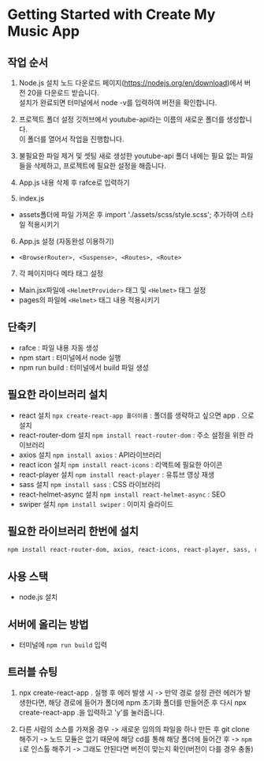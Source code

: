 # Getting Started with Create My Music App

## 작업 순서
1. Node.js 설치
노드 다운로드 페이지(https://nodejs.org/en/download)에서 버전 20을 다운로드 받습니다.   
설치가 완료되면 터미널에서 node -v를 입력하여 버전을 확인합니다.

2. 프로젝트 폴더 설정
깃허브에서 youtube-api라는 이름의 새로운 폴더를 생성합니다.   
이 폴더를 열어서 작업을 진행합니다.

3. 불필요한 파일 제거 및 셋팅
새로 생성한 youtube-api 폴더 내에는 필요 없는 파일들을 삭제하고, 프로젝트에 필요한 설정을 해줍니다.

4. App.js
내용 삭제 후 rafce로 입력하기

5. index.js
- assets폴더에 파일 가져온 후 import './assets/scss/style.scss'; 추가하여 스타일 적용시키기

6. App.js 설정 (자동완성 이용하기)
- `<BrowserRouter>, <Suspense>, <Routes>, <Route>`

7. 각 페이지마다 메타 태그 설정
- Main.jsx파일에 `<HelmetProvider>` 태그 및 `<Helmet>` 태그 설정
- pages의 파일에 `<Helmet>` 태그 내용 적용시키기

## 단축키
- rafce : 파일 내용 자동 생성
- npm start : 터미널에서 node 실행
- npm run build : 터미널에서 build 파일 생성

## 필요한 라이브러리 설치
- react 설치  `npx create-react-app 폴더이름` : 폴더를 생략하고 싶으면 app . 으로 설치
- react-router-dom 설치 `npm install react-router-dom` : 주소 설정을 위한 라이브러리
- axios 설치 `npm install axios` : API라이브러리
- react icon 설치 `npm install react-icons` : 리액트에 필요한 아이콘
- react-player 설치 `npm install react-player` : 유튜브 영상 재생
- sass 설치 `npm install sass` : CSS 라이브러리
- react-helmet-async 설치 `npm install react-helmet-async` : SEO
- swiper 설치 `npm install swiper` : 이미지 슬라이드

## 필요한 라이브러리 한번에 설치

````bash
npm install react-router-dom, axios, react-icons, react-player, sass, react-helmet-async, swiper
````

## 사용 스택
- node.js 설치

## 서버에 올리는 방법
- 터미널에 `npm run build` 입력

## 트러블 슈팅
1. npx create-react-app . 실행 후 에러 발생 시
-> 만약 경로 설정 관련 에러가 발생한다면, 해당 경로에 들어가 폴더에 npm 초기화 폴더를 만들어준 후 다시 npx create-react-app .을 입력하고 'y'를 눌러줍니다.

2. 다른 사람의 소스를 가져올 경우
-> 새로운 임의의 파일을 하나 만든 후 git clone 해주기
-> 노드 모듈은 없기 때문에 해당 cd를 통해 해당 폴더에 들어간 후
-> `npm i`로 인스톨 해주기
-> 그래도 안된다면 버전이 맞는지 확인(버전이 다를 경우 충돌)
